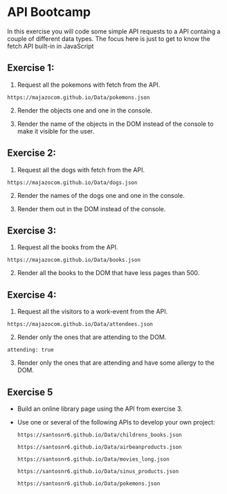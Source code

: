 # API Bootcamp

In this exercise you will code some simple API requests to a API containg a couple of different data types. The focus here is just to get to know the fetch API built-in in JavaScript

## Exercise 1:

1. Request all the pokemons with fetch from the API.

```
https://majazocom.github.io/Data/pokemons.json
```

2. Render the objects one and one in the console.

3. Render the name of the objects in the DOM instead of the console to make it visible for the user.

## Exercise 2:

1. Request all the dogs with fetch from the API.

```
https://majazocom.github.io/Data/dogs.json
```

2. Render the names of the dogs one and one in the console.

3. Render them out in the DOM instead of the console.

## Exercise 3:

1. Request all the books from the API.

```
https://majazocom.github.io/Data/books.json
```

2. Render all the books to the DOM that have less pages than 500.

## Exercise 4:

1. Request all the visitors to a work-event from the API.

```
https://majazocom.github.io/Data/attendees.json
```

2. Render only the ones that are attending to the DOM.

```
attending: true
```

3. Render only the ones that are attending and have some allergy to the DOM.

## Exercise 5

* Build an online library page using the API from exercise 3.
* Use one or several of the following APIs to develop your own project:
  ```
  https://santosnr6.github.io/Data/childrens_books.json
  ```

  ```
  https://santosnr6.github.io/Data/airbeanproducts.json
  ```

  ```
  https://santosnr6.github.io/Data/movies_long.json
  ```

  ```
  https://santosnr6.github.io/Data/sinus_products.json
  ```

  ```
  https://santosnr6.github.io/Data/pokemons.json
  ```

  
